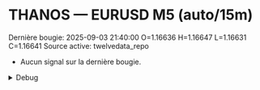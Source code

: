 # THANOS — EURUSD M5 (auto/15m)
Dernière bougie: 2025-09-03 21:40:00  O=1.16636  H=1.16647  L=1.16631  C=1.16641
Source active: twelvedata_repo

- Aucun signal sur la dernière bougie.

<details><summary>Debug</summary>

- TD_API_KEY manquant.

</details>